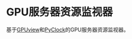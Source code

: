 # GPU服务器资源监视器
基于[GPUview](https://github.com/EccHui/gpuview)和[PyClock](https://github.com/01studio-lab/pyClock)的GPU服务器资源监视器。
